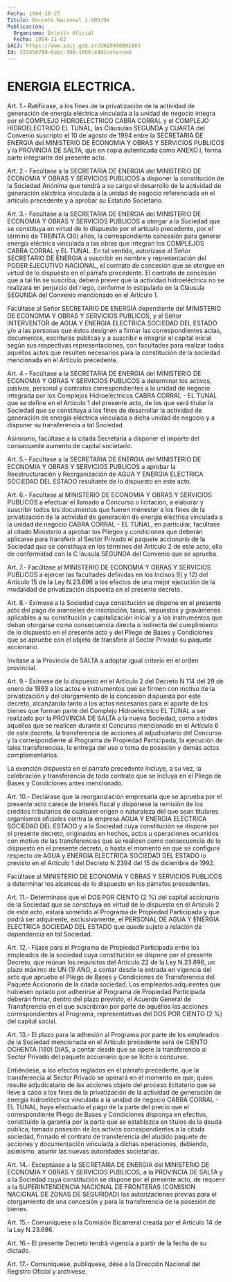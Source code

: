 ```yaml
---
Fecha: 1994-10-27
Título: Decreto Nacional 1.903/94
Publicación:
  Organismo: Boletín Oficial
  Fecha: 1994-11-02
SAIJ: https://www.saij.gob.ar/DN19940001903
Id: 123456789-0abc-309-1000-4991soterced
---
```

# ENERGIA ELECTRICA.

<a id="1"></a>
Art.  1.-  Ratifícase,  a  los fines de la privatización de la actividad de generación de energía  eléctrica vinculada a la unidad de negocio integra por el COMPLEJO HIDROELECTRICO  CABRA  CORRAL  y el  COMPLEJO  HIDROELECTRICO  EL  TUNAL,  las  Cláusulas  SEGUNDA y CUARTA  del  Convenio  suscripto  el 10 de agosto de 1994 entre  la SECRETARIA  DE  ENERGIA  del  MINISTERIO  DE  ECONOMIA  Y  OBRAS  Y SERVICIOS  PUBLICOS  y  la  PROVINCIA    DE  SALTA,  que  en  copia autenticada  como  ANEXO  I,  forma parte integrante  del  presente acto.

<a id="2"></a>
Art. 2.- Facúltase a la SECRETARIA DE ENERGIA del MINISTERIO DE ECONOMIA  Y  OBRAS  Y SERVICIOS PUBLICOS a disponer la constitución de la Sociedad Anónima  que  tendrá  a su cargo el desarrollo de la actividad de generación eléctrica vinculada  a la unidad de negocio referenciada  en  el  artículo precedente y a aprobar  su  Estatuto Societario.

<a id="3"></a>
Art. 3.- Facúltase a la SECRETARIA DE ENERGIA del MINISTERIO DE ECONOMIA  Y  OBRAS Y SERVICIOS PUBLICOS a otorgar a la Sociedad que se constituya en virtud de lo dispuesto por el artículo precedente, por el término de TREINTA (30) años, la correspondiente  concesión para generar energía eléctrica vinculada a las obras que integran  los COMPLEJOS CABRA CORRAL y EL TUNAL. En tal sentido, autorízase al  Señor SECRETARIO DE ENERGIA a suscribir en  nombre  y  representación  del  PODER  EJECUTIVO  NACIONAL,  el contrato de concesión que se otorgue  en  virtud de lo dispuesto en el párrafo precedente. El contrato de concesión  que  a  tal fin se suscriba,  deberá  prever  que  la  actividad hidroeléctrica no  se realizará  en perjuicio del riego, conforme  lo  estipulado  en  la Cláusula SEGUNDA  del  Convenio  mencionado  en  el Artículo 1.

Facúltase   al  Señor  SECRETARIO  DE  ENERGIA  dependiente    del MINISTERIO DE  ECONOMIA  Y  OBRAS  Y SERVICIOS PUBLICOS, y al Señor INTERVENTOR de AGUA Y ENERGIA ELECTRICA  SOCIEDAD  DEL ESTADO y/o a las  personas  que  éstos  designen  a  firmar las correspondientes actas, documentos, escrituras públicas y  a suscribir e integrar el capital  inicial  según  sus  respectivas  representaciones,    con facultades    para  realizar  todos  aquellos  actos  que  resulten necesarios para  la  constitución  de  la sociedad mencionada en el Artículo precedente.

<a id="4"></a>
Art. 4.- Facúltase a la SECRETARIA DE ENERGIA del MINISTERIO DE ECONOMIA  Y  OBRAS  Y  SERVICIOS PUBLICOS a determinar los activos, pasivos,  personal y contratos  correspondientes  a  la  unidad  de negocio integrada  por los Complejos Hidroeléctricos CABRA CORRAL - EL TUNAL que se define  en  el Artículo 1 del presente acto, de los que será titular la Sociedad  que  se  constituya  a  los  fines de desarrollar   la  actividad  de  generación  de  energía  eléctrica vinculada a dicha  unidad  de negocio y a disponer su transferencia a tal Sociedad.

Asimismo, facúltase a la citada  Secretaría  a disponer el importe del consecuente aumento de capital societario.

<a id="5"></a>
Art. 5.- Facúltase a la SECRETARIA DE ENERGIA del MINISTERIO DE ECONOMIA Y OBRAS Y SERVICIOS PUBLICOS a aprobar la Reestructuración  y  Reorganización  de  AGUA  Y  ENERGIA ELECTRICA SOCIEDAD  DEL  ESTADO  resultante  de  lo  dispuesto en este  acto.

<a id="6"></a>
Art.  6.-  Facúltase  al  MINISTERIO  DE  ECONOMIA  Y OBRAS Y SERVICIOS  PUBLICOS  a efectuar el llamado a Concurso o licitación, a elaborar y suscribir  todos  los documentos que fueren menester a los fines de la privatización de  la  actividad  de  generación  de energía  eléctrica  vinculada a la unidad de negocio CABRA CORRAL - EL TUNAL, en particular,  facúltase  al citado Ministerio a aprobar los Pliegos y condiciones que deberán  aplicarse para transferir al Sector  Privado  el  paquete  accionario  de  la  Sociedad  que  se constituya en los términos del Artículo 2 de  este  acto,  ello  de conformidad  con  la C láusula SEGUNDA del Convenio que se aprueba.

<a id="7"></a>
Art.  7.-  Facúltase  al  MINISTERIO  DE  ECONOMIA  Y OBRAS Y SERVICIOS  PUBLICOS  a  ejercer  las  facultades  definidas  en los Incisos  9)  y 12) del Artículo 15 de la Ley N.23.696 a los efectos de una mejor ejecución  de  la modalidad de privatización dispuesta en el presente decreto.

<a id="8"></a>
Art. 8.- Exímese a la Sociedad cuya constitución se dispone en el presente  acto  del  pago  de  aranceles  de inscripción, tasas, impuestos y gravámenes aplicables a su constitución y capitalización  inicial  y a los instrumentos que  deban  otorgarse como  consecuencia directa  o  indirecta  del  cumplimiento  de  lo dispuesto  en  el presente acto y del Pliego de Bases y Condiciones que se apruebe con  el  objeto  de  transferir al Sector Privado su paquete accionario.

Invítase a la Provincia de SALTA a adoptar  igual  criterio  en el orden provincial.

<a id="9"></a>
Art. 9.- Exímese de lo dispuesto en el Artículo 2 del Decreto N 114  del  29  de  enero  de  1993 a los actos e instrumentos que se firmen con motivo de la privatización  y  del  otorgamiento  de  la concesión  dispuesta por este decreto, alcanzando tanto a los actos necesarios para  el  aporte  de  los  bienes  que  forman parte del Complejo Hidroeléctrico EL TUNAL a ser realizado por  la  PROVINCIA DE  SALTA  a  la  nueva  Sociedad,  como  a  todos  aquellos que se realicen durante el Concurso mencionado en el Artículo  6  de  este decreto,    la  transferencia  de  acciones  al  adjudicatario  del Concurso y la correspondiente al Programa de Propiedad Participada,  la  ejecución de tales transferencias, la entrega del uso  o  toma  de  posesión    y  demás  actos  complementarios.

La exención dispuesta en el párrafo  precedente incluye, a su vez, la celebración y transferencia de todo  contrato  que se incluya en el Pliego de Bases y Condiciones antes mencionado.

<a id="10"></a>
Art.  10.-  Declárase  que la reorganización empresaria que se aprueba por el presente acto  carece  de interés fiscal y dispónese la  remisión  de los créditos tributarios  de  cualquier  origen  o naturaleza del  que  sean  titulares organismos oficiales contra la empresa  AGUA  Y ENERGIA ELECTRICA  SOCIEDAD  DEL  ESTADO  y  a  la Sociedad cuya constitución  se  dispone  por  el  presente decreto, originados en hechos, actos u operaciones ocurridos  con  motivo de las   transferencias  que  se  realicen  como  consecuencia  de  lo dispuesto  en  el  presente  decreto,  o hasta el momento en que se configure respecto de AGUA y ENERGIA ELECTRICA  SOCIEDAD DEL ESTADO lo  previsto  en  el  Artículo  1  del  Decreto  N.2394 del  15  de diciembre de 1992.

Facúltase  al MINISTERIO DE ECONOMIA Y OBRAS Y SERVICIOS  PUBLICOS a  determinar   los  alcances  de  lo  dispuesto  en  los  párrafos precedentes.

<a id="11"></a>
Art.  11.- Determínase que el DOS POR CIENTO (2 %) del capital accionario de  la  Sociedad  que  se  constituya  en  virtud  de lo dispuesto  en  el  Artículo  2  de  este  acto,  estará sometido al Programa  de  Propiedad  Participada  y  que podrá ser  adquirente, exclusivamente,  el PERSONAL DE AGUA Y ENERGIA  ELECTRICA  SOCIEDAD DEL ESTADO que quede  sujeto  a  relación  de  dependencia  en  tal Sociedad.

<a id="12"></a>
Art.  12.-  Fíjase  para  el Programa de Propiedad Participada entre los empleados de la sociedad  cuya  constitución  se  dispone por el presente Decreto, que reúnan los requisitos del Artículo  22 de  la  Ley N.23.696, un plazo máximo de UN (1) AÑO, a contar desde la entrada  en  vigencia  del acto que apruebe el Pliego de Bases y Condiciones de Transferencia  del  Paquete  Accionario de la citada sociedad.  Los  empleados  adquirentes  que  hubiesen   optado  por adherirse  al  Programa  de  Propiedad  Participada deberán firmar, dentro del plazo previsto, el Acuerdo General  de  Transferencia en el que suscribirán por parte de aquéllos las acciones correspondientes  al Programa, representativas del DOS  POR  CIENTO (2 %) del capital social.

<a id="13"></a>
Art.  13.-  El plazo para la adhesión al Programa por parte de los empleados de la  Sociedad  mencionada en el Artículo precedente será de CIENTO OCHENTA (180) DIAS,  a  contar desde que se opere la transferencia  al  Sector  Privado del paquete  accionario  que  se licite o concurse.

Entiéndese, a los efectos reglados  en  el párrafo precedente, que la  transferencia al Sector Privado se operará  en  el  momento  en que,  quien  resulte  adjudicatario  de  las  acciones  objeto  del proceso  licitatorio  que  se  lleve  a  cabo  a  los  fines  de la privatización de la actividad de generación de energía hidroeléctrica  vinculada a la unidad de negocio CABRA CORRAL -  EL TUNAL, haya efectuado  el  pago  de  la  parte  del  precio  que el correspondiente    Pliego   de  Bases  y  Condiciones  disponga  en efectivo, constituido la garantía  por  la  parte que se establezca en  títulos  de la deuda pública, tomado posesión  de  los  activos correspondientes  a  la  citada  sociedad,  firmado  el contrato de transferencia  del  aludido  paquete  de  acciones  y documentación vinculada  a  dichas  operaciones,  debiendo, asimismo, asumir  las nuevas autoridades societarias.

<a id="14"></a>
Art. 14.- Exceptúase a la SECRETARIA DE ENERGIA del MINISTERIO DE ECONOMIA  Y  OBRAS Y SERVICIOS PUBLICOS, a la PROVINCIA DE SALTA y a la Sociedad cuya  constitución se dispone por el presente acto, de requerir a la SUPERINTENDENCIA  NACIONAL  DE FRONTERAS (COMISION NACIONAL DE ZONAS DE SEGURIDAD) las autorizaciones  previas para el otorgamiento  de  una  concesión  y  para  la transferencia  de  la posesión de bienes.

<a id="15"></a>
Art.  15.-  Comuníquese  a la Comisión Bicameral creada por el Artículo 14 de la Ley N.23.696.

<a id="16"></a>
Art.  16.-  El presente Decreto tendrá vigencia a partir de la fecha de su dictado.

<a id="17"></a>
Art. 17.- Comuníquese, publíquese, dése a la Dirección Nacional del Registro Oficial y archívese.